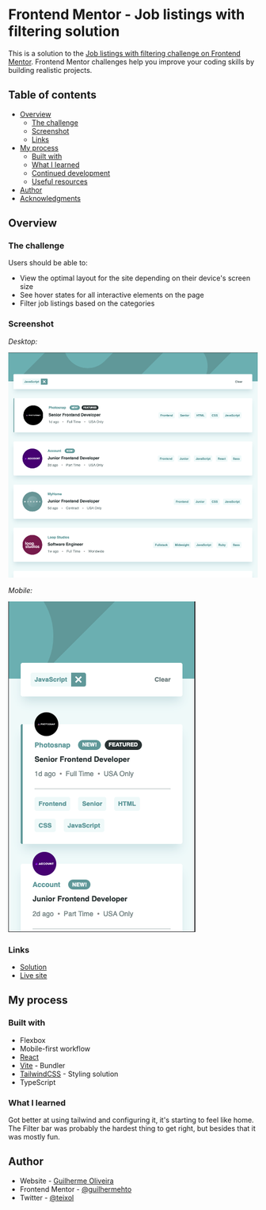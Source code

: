 # Frontend Mentor - Job listings with filtering solution

This is a solution to the [Job listings with filtering challenge on Frontend Mentor](https://www.frontendmentor.io/challenges/job-listings-with-filtering-ivstIPCt). Frontend Mentor challenges help you improve your coding skills by building realistic projects.

## Table of contents

-   [Overview](#overview)
    -   [The challenge](#the-challenge)
    -   [Screenshot](#screenshot)
    -   [Links](#links)
-   [My process](#my-process)
    -   [Built with](#built-with)
    -   [What I learned](#what-i-learned)
    -   [Continued development](#continued-development)
    -   [Useful resources](#useful-resources)
-   [Author](#author)
-   [Acknowledgments](#acknowledgments)

## Overview

### The challenge

Users should be able to:

-   View the optimal layout for the site depending on their device's screen size
-   See hover states for all interactive elements on the page
-   Filter job listings based on the categories

### Screenshot

_Desktop:_

![](./screenshots/desktop.png)

_Mobile:_

![](./screenshots/mobile.png)

### Links

-   [Solution](https://github.com/guilhermehto/frontendmentor/tree/main/challenges/job-listings)
-   [Live site](https://vocal-piroshki-03bb4a.netlify.app/)

## My process

### Built with

-   Flexbox
-   Mobile-first workflow
-   [React](https://reactjs.org/)
-   [Vite](https://vitejs.dev/) - Bundler
-   [TailwindCSS](https://tailwindcss.com/) - Styling solution
-   TypeScript

### What I learned

Got better at using tailwind and configuring it, it's starting to feel like home. The Filter bar was probably the hardest thing to get right, but besides that it was mostly fun.

## Author

-   Website - [Guilherme Oliveira](https://guis.me)
-   Frontend Mentor - [@guilhermehto](https://www.frontendmentor.io/profile/guilhermehto)
-   Twitter - [@teixol](https://www.twitter.com/teixol)
